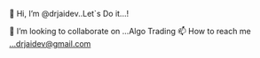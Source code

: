  👋 Hi, I’m @drjaidev..Let`s Do it...!

 💞️ I’m looking to collaborate on ...Algo Trading
 📫 How to reach me ...drjaidev@gmail.com


<!---
drjaidev/drjaidev is a ✨ special ✨ repository because its `README.md` (this file) appears on your GitHub profile.
You can click the Preview link to take a look at your changes.
--->
